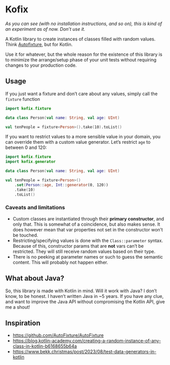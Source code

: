 # Kofix

*As you can see (with no installation instructions, and so on), this is kind of an experiment as of now. Don’t use it.*

A Kotlin library to create instances of classes filled with random values. Think [Autofixture](https://github.com/AutoFixture/AutoFixture), but for Kotlin.

Use it for whatever, but the whole reason for the existence of this library is to minimize the arrange/setup phase of your unit tests without requiring changes to your production code.

## Usage

If you just want a fixture and don’t care about any values, simply call the `fixture` function

```kotlin
import kofix.fixture

data class Person(val name: String, val age: UInt)

val tenPeople = fixture<Person>().take(10).toList()
```

If you want to restrict values to a more sensible value in your domain, you can override them with a custom value generator. Let’s restrict `age` to between 0 and 120:

```kotlin
import kofix.fixture
import kofix.generator

data class Person(val name: String, val age: UInt)

val tenPeople = fixture<Person>()
    .set(Person::age, Int::generator(0, 120))
    .take(10)
    .toList()
```

### Caveats and limitations

- Custom classes are instantiated through their **primary constructor**, and only that. This is somewhat of a coincidence, but also makes sense. It does however mean that var properties not set in the constructor won’t be touched.
- Restricting/specifying values is done with the `Class::parameter` syntax. Because of this, constructor params that are **not** vars can’t be restricted. They will still receive random values based on their type.
- There is no peeking at parameter names or such to guess the semantic content. This will probably not happen either.

## What about Java?

So, this library is made with Kotlin in mind. Will it work with Java? I don’t know, to be honest. I haven’t written Java in ~5 years.
If you have any clue, and want to improve the Java API without compromising the Kotlin API, give me a shout!

## Inspiration

- https://github.com/AutoFixture/AutoFixture 
- https://blog.kotlin-academy.com/creating-a-random-instance-of-any-class-in-kotlin-b6168655b64a
- https://www.bekk.christmas/post/2023/08/test-data-generators-in-kotlin
